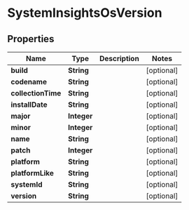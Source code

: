 # SystemInsightsOsVersion

## Properties
Name | Type | Description | Notes
------------ | ------------- | ------------- | -------------
**build** | **String** |  |  [optional]
**codename** | **String** |  |  [optional]
**collectionTime** | **String** |  |  [optional]
**installDate** | **String** |  |  [optional]
**major** | **Integer** |  |  [optional]
**minor** | **Integer** |  |  [optional]
**name** | **String** |  |  [optional]
**patch** | **Integer** |  |  [optional]
**platform** | **String** |  |  [optional]
**platformLike** | **String** |  |  [optional]
**systemId** | **String** |  |  [optional]
**version** | **String** |  |  [optional]

